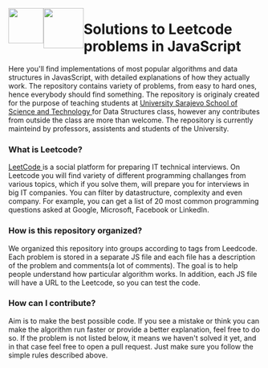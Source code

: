 <p> 
<img src="https://upload.wikimedia.org/wikipedia/commons/thumb/9/99/Unofficial_JavaScript_logo_2.svg/480px-Unofficial_JavaScript_logo_2.svg.png" height="70px" style="float: left;">
<img src="https://pbs.twimg.com/profile_images/541238914766217216/gFDUefgw.png" height="80px" style="float: left;">
</p>

<h1> Solutions to Leetcode problems in JavaScript </h1>
Here you'll find implementations of most popular algorithms and data structures in JavasScript, with detailed explanations of how they actually work. The repository contains variety of problems, from easy to hard ones, hence everybody should find something. The repository is originaly created for the purpose of teaching students at <a href="http://ssst.edu.ba/" target="_blank"> University Sarajevo School of Science and Technology </a> for Data Structures class, however any contributes from outside the class are more than welcome. The repository is currently mainteind by professors, assistents and students of the University. 

<h3> What is Leetcode? </h3>
<a href="https://leetcode.com/" target="_blank"> LeetCode </a> is a social platform for preparing IT technical interviews. On Leetcode you will find variety of different programming challanges from various topics, which if you solve them, will prepare you for interviews in big IT companies. You can filter by datastructure, complexity and even company. For example, you can get a list of 20 most common programming questions asked at Google, Microsoft, Facebook or LinkedIn.

<h3> How is this repository organized? </h3>
We organized this repository into groups according to tags from Leedcode. Each problem is stored in a separate JS file and each file has a description of the problem and comments(a lot of comments). The goal is to help people understand how particular algorithm works. In addition, each JS file will have a URL to the Leetcode, so you can test the code.  

<h3> How can I contribute? </h3>
Aim is to make the best possible code. If you see a mistake or think you can make the algorithm run faster or provide a better explanation, feel free to do so. If the problem is not listed below, it means we haven't solved it yet, and in that case feel free to open a pull request. Just make sure you follow the simple rules described above. 



